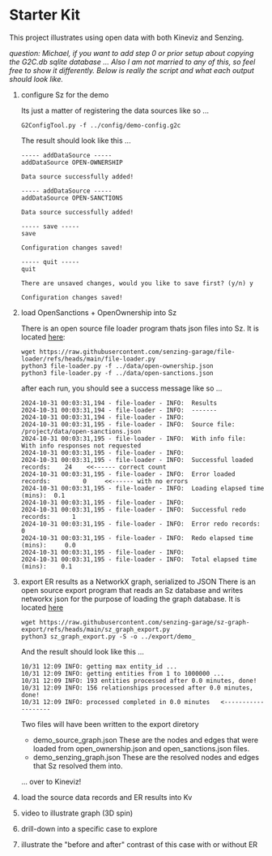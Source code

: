 # Starter Kit

This project illustrates using open data with both Kineviz and Senzing.

*question: Michael, if you want to add step 0 or prior setup about copying the G2C.db sqlite database ...
Also I am not married to any of this, so feel free to show it differently.
Below is really the script and what each output should look like.*

  1. configure Sz for the demo

      Its just a matter of registering the data sources like so ...

      ```console
      G2ConfigTool.py -f ../config/demo-config.g2c
      ```

      The result should look like this ...

      ```console
      ----- addDataSource -----
      addDataSource OPEN-OWNERSHIP

      Data source successfully added!

      ----- addDataSource -----
      addDataSource OPEN-SANCTIONS

      Data source successfully added!

      ----- save -----
      save

      Configuration changes saved!

      ----- quit -----
      quit

      There are unsaved changes, would you like to save first? (y/n) y

      Configuration changes saved!

      ```

  1. load OpenSanctions + OpenOwnership into Sz

      There is an open source file loader program thats json files into Sz.
      It is located [here](https://github.com/senzing-garage/file-loader):

      ```console
      wget https://raw.githubusercontent.com/senzing-garage/file-loader/refs/heads/main/file-loader.py
      python3 file-loader.py -f ../data/open-ownership.json
      python3 file-loader.py -f ../data/open-sanctions.json

      ```

      after each run, you should see a success message like so ...

      ```console
      2024-10-31 00:03:31,194 - file-loader - INFO:  Results
      2024-10-31 00:03:31,194 - file-loader - INFO:  -------
      2024-10-31 00:03:31,194 - file-loader - INFO:
      2024-10-31 00:03:31,195 - file-loader - INFO:  Source file:                /project/data/open-sanctions.json
      2024-10-31 00:03:31,195 - file-loader - INFO:  With info file:             With info responses not requested
      2024-10-31 00:03:31,195 - file-loader - INFO:
      2024-10-31 00:03:31,195 - file-loader - INFO:  Successful loaded records:    24    <<------ correct count
      2024-10-31 00:03:31,195 - file-loader - INFO:  Error loaded records:         0     <<------ with no errors
      2024-10-31 00:03:31,195 - file-loader - INFO:  Loading elapsed time (mins):  0.1
      2024-10-31 00:03:31,195 - file-loader - INFO:
      2024-10-31 00:03:31,195 - file-loader - INFO:  Successful redo records:      1
      2024-10-31 00:03:31,195 - file-loader - INFO:  Error redo records:           0
      2024-10-31 00:03:31,195 - file-loader - INFO:  Redo elapsed time (mins):     0.0
      2024-10-31 00:03:31,195 - file-loader - INFO:
      2024-10-31 00:03:31,195 - file-loader - INFO:  Total elapsed time (mins):    0.1

      ```

  1. export ER results as a NetworkX graph, serialized to JSON
      There is an open source export program that reads an Sz database and writes networkx json for the purpose of loading the graph database.
      It is located [here](https://github.com/senzing-garage/sz-graph-export)

      ```console
      wget https://raw.githubusercontent.com/senzing-garage/sz-graph-export/refs/heads/main/sz_graph_export.py
      python3 sz_graph_export.py -S -o ../export/demo_
      ```

      And the result should look like this ...

      ```console
      10/31 12:09 INFO: getting max entity_id ...
      10/31 12:09 INFO: getting entities from 1 to 1000000 ...
      10/31 12:09 INFO: 193 entities processed after 0.0 minutes, done!
      10/31 12:09 INFO: 156 relationships processed after 0.0 minutes, done!
      10/31 12:09 INFO: processed completed in 0.0 minutes   <-------------------
      ```

      Two files will have been written to the export diretory

      * demo_source_graph.json  These are the nodes and edges that were loaded from open_ownership.json and open_sanctions.json files.
      * demo_senzing_graph.json  These are the resolved nodes and edges that Sz resolved them into.

      ... over to Kineviz!

  1. load the source data records and ER results into Kv
  1. video to illustrate graph (3D spin)
  1. drill-down into a specific case to explore
  1. illustrate the "before and after" contrast of this case with or without ER

